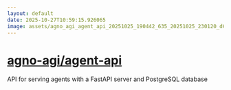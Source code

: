 ```yaml
---
layout: default
date: 2025-10-27T10:59:15.926065
image: assets/agno_agi_agent_api_20251025_190442_635_20251025_230120_d6f64a--20251026T010132229--cropped.png
---
```


# [agno-agi/agent-api](https://github.com/agno-agi/agent-api/)

API for serving agents with a FastAPI server and PostgreSQL database
